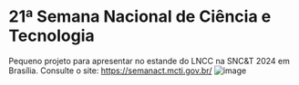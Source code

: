 # 21ª Semana Nacional de Ciência e Tecnologia
 Pequeno projeto para apresentar no estande do LNCC na SNC&T 2024 em Brasília.
 Consulte o site: https://semanact.mcti.gov.br/
![image](https://github.com/user-attachments/assets/0cb576c2-10b1-4202-aa71-c2176b886338)
